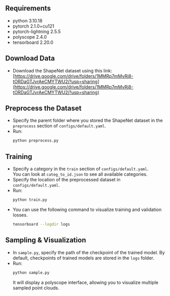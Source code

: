 ## Requirements
- python 3.10.18
- pytorch 2.1.0+cu121
- pytorch-lightning 2.5.5
- polyscope 2.4.0
- tensorboard 2.20.0

## Download Data

- Download the ShapeNet dataset using this link:  
  [https://drive.google.com/drive/folders/1MMRp7mMvRj8-tORDaGTJvrAeCMYTWU2j?usp=sharing](https://drive.google.com/drive/folders/1MMRp7mMvRj8-tORDaGTJvrAeCMYTWU2j?usp=sharing)

## Preprocess the Dataset

- Specify the parent folder where you stored the ShapeNet dataset in the `preprocess` section of `configs/default.yaml`.
- Run:
  ```bash
  python preprocess.py
  ```

## Training

- Specify a category in the `train` section of `configs/default.yaml`.  
  You can look at `categ_to_id.json` to see all available categories.
- Specify the location of the preprocessed dataset in `configs/default.yaml`.
- Run:
  ```bash
  python train.py
  ```
- You can use the following command to visualize training and validation losses.
  ```bash
  tensorboard --logdir logs
  ```

## Sampling & Visualization

- In `sample.py`, specify the path of the checkpoint of the trained model. By default, checkpoints of trained models are stored in the `logs` folder.
- Run:
  ```bash
  python sample.py
  ```
  It will display a polyscope interface, allowing you to visualize multiple sampled point clouds.